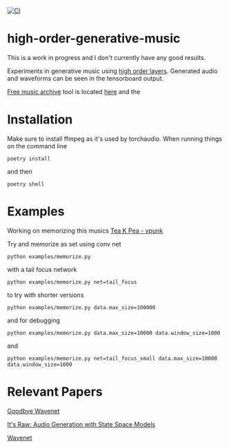 [![CI](https://github.com/jloveric/high-order-generative-music/actions/workflows/python-app.yml/badge.svg)](https://github.com/jloveric/high-order-generative-music/actions/workflows/python-app.yml)
# high-order-generative-music
This is a work in progress and I don't currently have
any good results.

Experiments in generative music using [high order layers](https://github.com/jloveric/high-order-layers-torch).
Generated audio and waveforms can be seen in the tensorboard output.

[Free music archive](https://freemusicarchive.org/) tool is located [here](https://github.com/mdeff/fma) and the 

# Installation
Make sure to install ffmpeg as it's used by torchaudio.  When running things on the command line
```
poetry install
```
and then
```
poetry shell
```
# Examples
Working on memorizing this musics [Tea K Pea - vpunk](https://freemusicarchive.org/search?adv=1&quicksearch=vpunk&&)

Try and memorize as set using conv net
```
python examples/memorize.py
```
with a tail focus network
```
python examples/memorize.py net=tail_focus
```
to try with shorter versions
```
python examples/memorize.py data.max_size=100000
```
and for debugging
```
python examples/memorize.py data.max_size=10000 data.window_size=1000
```
and
```
python examples/memorize.py net=tail_focus_small data.max_size=10000 data.window_size=1000
```
# Relevant Papers
[Goodbye Wavenet](https://syncedreview.com/2022/06/22/a-wavenet-rival-stanford-u-study-models-raw-audio-waveforms-over-contexts-of-500k-samples/)

[It's Raw: Audio Generation with State Space Models](https://arxiv.org/pdf/2202.09729.pdf)

[Wavenet](https://www.deepmind.com/blog/wavenet-a-generative-model-for-raw-audio)